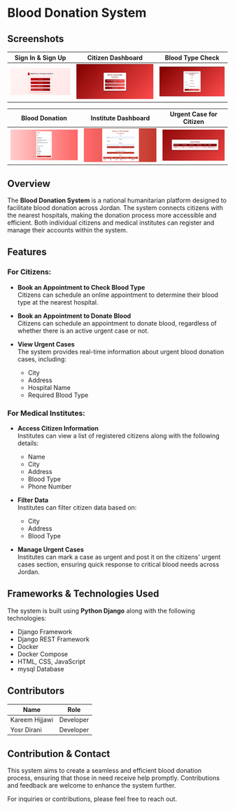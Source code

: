 # Blood Donation System

## Screenshots

| Sign In & Sign Up | Citizen Dashboard | Blood Type Check |
|-------------------|-------------------|------------------|
| ![Sign In and Sign Up Page](https://github.com/AhmadAbdallah13/blood-system/blob/master/1-%20index.html.jpg) | ![Citizen Dashboard](https://github.com/AhmadAbdallah13/blood-system/blob/master/2-%20ctitizen_dashboard.jpg) | ![Blood Type Check](https://github.com/AhmadAbdallah13/blood-system/blob/master/3-%20blood_type_check.jpg) |

| Blood Donation | Institute Dashboard | Urgent Case for Citizen |
|---------------|--------------------|--------------------------|
| ![Blood Donation](https://github.com/AhmadAbdallah13/blood-system/blob/master/4-%20blood_donation.jpg) | ![Institute Dashboard](https://github.com/AhmadAbdallah13/blood-system/blob/master/5-%20institute_dashboard.jpg) | ![Urgent Case for Citizen](https://github.com/AhmadAbdallah13/blood-system/blob/master/6-%20urgent_case%20for%20citizen.jpg) |


## Overview
The **Blood Donation System** is a national humanitarian platform designed to facilitate blood donation across Jordan. The system connects citizens with the nearest hospitals, making the donation process more accessible and efficient. Both individual citizens and medical institutes can register and manage their accounts within the system.

## Features

### For Citizens:
- **Book an Appointment to Check Blood Type**  
  Citizens can schedule an online appointment to determine their blood type at the nearest hospital.

- **Book an Appointment to Donate Blood**  
  Citizens can schedule an appointment to donate blood, regardless of whether there is an active urgent case or not.

- **View Urgent Cases**  
  The system provides real-time information about urgent blood donation cases, including:
  - City
  - Address
  - Hospital Name
  - Required Blood Type

### For Medical Institutes:
- **Access Citizen Information**  
  Institutes can view a list of registered citizens along with the following details:
  - Name
  - City
  - Address
  - Blood Type
  - Phone Number

- **Filter Data**  
  Institutes can filter citizen data based on:
  - City
  - Address
  - Blood Type

- **Manage Urgent Cases**  
  Institutes can mark a case as urgent and post it on the citizens' urgent cases section, ensuring quick response to critical blood needs across Jordan.

## Frameworks & Technologies Used
The system is built using **Python Django** along with the following technologies:
- Django Framework
- Django REST Framework
- Docker
- Docker Compose
- HTML, CSS, JavaScript
- mysql Database

## Contributors
| Name             | Role                  |
|-----------------|-----------------------|
| Kareem Hijjawi  | Developer             |
| Yosr Dirani     | Developer             |

## Contribution & Contact
This system aims to create a seamless and efficient blood donation process, ensuring that those in need receive help promptly. Contributions and feedback are welcome to enhance the system further.

For inquiries or contributions, please feel free to reach out.
